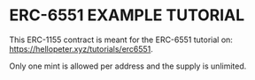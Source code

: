 # ERC-6551 EXAMPLE TUTORIAL

This ERC-1155 contract is meant for the ERC-6551 tutorial on: https://hellopeter.xyz/tutorials/erc6551.

Only one mint is allowed per address and the supply is unlimited.
